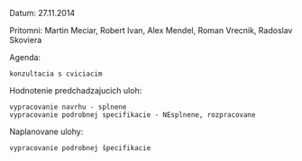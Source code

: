 Datum: 27.11.2014

Pritomni: Martin Meciar, Robert Ivan, Alex Mendel, Roman Vrecnik, Radoslav Skoviera

Agenda:

    konzultacia s cviciacim

Hodnotenie predchadzajucich uloh:

    vypracovanie navrhu - splnene 
    vypracovanie podrobnej specifikacie - NEsplnene, rozpracovane

Naplanovane ulohy:

    vypracovanie podrobnej špecifikacie
